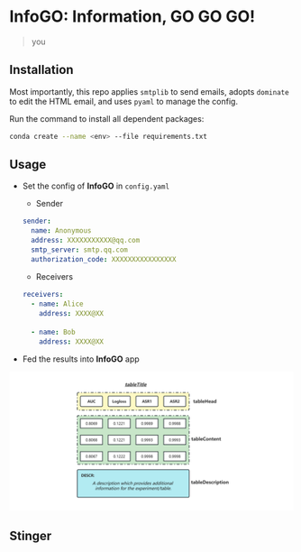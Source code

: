# InfoGO: Information, GO GO GO! 

> you

## Installation

Most importantly,  this repo applies  `smtplib` to send emails, adopts `dominate` to edit the HTML email, and uses `pyaml` to manage the config.

Run the command to install all dependent packages:

```bash
conda create --name <env> --file requirements.txt
```

 

## Usage

- Set the config of **InfoGO** in `config.yaml`

  - Sender

  ```yaml
  sender:
    name: Anonymous
    address: XXXXXXXXXXX@qq.com
    smtp_server: smtp.qq.com
    authorization_code: XXXXXXXXXXXXXXXX
  ```

  - Receivers

  ```yaml
  receivers:
    - name: Alice
      address: XXXX@XX
  
    - name: Bob
      address: XXXX@XX
  ```

  

- Fed the results into **InfoGO** app

<img src="imgs/InfoGO-Table-illustration.jpg" alt="Table of InfoGO" style="zoom: 50%;" />

## Stinger
